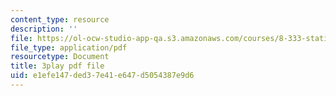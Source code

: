 ```yaml
---
content_type: resource
description: ''
file: https://ol-ocw-studio-app-qa.s3.amazonaws.com/courses/8-333-statistical-mechanics-i-statistical-mechanics-of-particles-fall-2013/e1efe147ded37e41e647d5054387e9d6_EQB2Pw0lWRU.pdf
file_type: application/pdf
resourcetype: Document
title: 3play pdf file
uid: e1efe147-ded3-7e41-e647-d5054387e9d6
---
```

